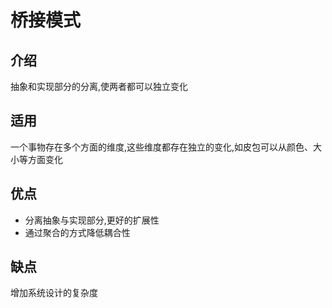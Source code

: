 # 桥接模式

## 介绍

抽象和实现部分的分离,使两者都可以独立变化

## 适用

一个事物存在多个方面的维度,这些维度都存在独立的变化,如皮包可以从颜色、大小等方面变化

## 优点

* 分离抽象与实现部分,更好的扩展性
* 通过聚合的方式降低耦合性

## 缺点

增加系统设计的复杂度


